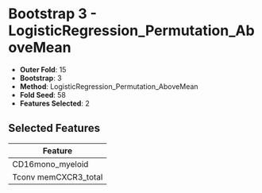 # Bootstrap 3 - LogisticRegression_Permutation_AboveMean

- **Outer Fold**: 15
- **Bootstrap**: 3
- **Method**: LogisticRegression_Permutation_AboveMean
- **Fold Seed**: 58
- **Features Selected**: 2

## Selected Features

| Feature |
|---------|
| CD16mono_myeloid |
| Tconv memCXCR3_total |

